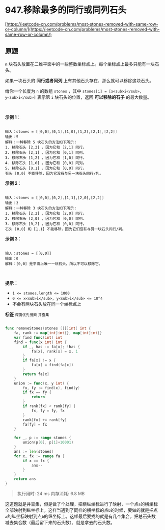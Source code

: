 # 947.移除最多的同行或同列石头
[https://leetcode-cn.com/problems/most-stones-removed-with-same-row-or-column/](https://leetcode-cn.com/problems/most-stones-removed-with-same-row-or-column/) 
## 原题
`n` 块石头放置在二维平面中的一些整数坐标点上。每个坐标点上最多只能有一块石头。

如果一块石头的 **同行或者同列**  上有其他石头存在，那么就可以移除这块石头。

给你一个长度为 `n` 的数组 `stones` ，其中 `stones[i] = [x<sub>i</sub>, y<sub>i</sub>]` 表示第 `i` 块石头的位置，返回 **可以移除的石子**  的最大数量。

 

**示例 1：** 

```

输入：stones = [[0,0],[0,1],[1,0],[1,2],[2,1],[2,2]]
输出：5
解释：一种移除 5 块石头的方法如下所示：
1. 移除石头 [2,2] ，因为它和 [2,1] 同行。
2. 移除石头 [2,1] ，因为它和 [0,1] 同列。
3. 移除石头 [1,2] ，因为它和 [1,0] 同行。
4. 移除石头 [1,0] ，因为它和 [0,0] 同列。
5. 移除石头 [0,1] ，因为它和 [0,0] 同行。
石头 [0,0] 不能移除，因为它没有与另一块石头同行/列。
```
**示例 2：** 

```

输入：stones = [[0,0],[0,2],[1,1],[2,0],[2,2]]
输出：3
解释：一种移除 3 块石头的方法如下所示：
1. 移除石头 [2,2] ，因为它和 [2,0] 同行。
2. 移除石头 [2,0] ，因为它和 [0,0] 同列。
3. 移除石头 [0,2] ，因为它和 [0,0] 同行。
石头 [0,0] 和 [1,1] 不能移除，因为它们没有与另一块石头同行/列。
```
**示例 3：** 

```

输入：stones = [[0,0]]
输出：0
解释：[0,0] 是平面上唯一一块石头，所以不可以移除它。
```
 

**提示：** 
- `1 <= stones.length <= 1000`
- `0 <= x<sub>i</sub>, y<sub>i</sub> <= 10^4`
- 不会有两块石头放在同一个坐标点上
 
**标签**
`深度优先搜索` `并查集` 


## 
```go
func removeStones(stones [][]int) int {
	fa, rank := map[int]int{}, map[int]int{}
	var find func(int) int
	find = func(x int) int {
		if _, has := fa[x]; !has {
			fa[x], rank[x] = x, 1
		}
		if fa[x] != x {
			fa[x] = find(fa[x])
		}
		return fa[x]
	}
	union := func(x, y int) {
		fx, fy := find(x), find(y)
		if fx == fy {
			return
		}
		if rank[fx] < rank[fy] {
			fx, fy = fy, fx
		}
		rank[fx] += rank[fy]
		fa[fy] = fx
	}

	for _, p := range stones {
		union(p[0], p[1]+10001)
	}
	ans := len(stones)
	for x, fx := range fa {
		if x == fx {
			ans--
		}
	}
	return ans
}
```
>执行用时: 24 ms
内存消耗: 6.8 MB

这道题就是并查集，但是做了个处理，把横纵坐标进行了映射，一个点`a`的横坐标全部映射到纵坐标上，这样当遇到了同样的横坐标的点`b`的时候，要做的就是把点`a`的纵坐标映射到点`b`的纵坐标上。这样最后要找的就是有几个集合，把总石头数减去集合数（最后留下来的石头数），就是拿去的石头数。